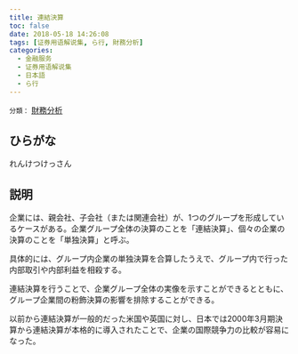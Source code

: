 ```yaml
---
title: 連結決算
toc: false
date: 2018-05-18 14:26:08
tags: [证券用语解说集, ら行, 財務分析]
categories:
  - 金融服务
  - 证券用语解说集
  - 日本語
  - ら行
---
```


`分類：` [財務分析](/tags/財務分析/)

## ひらがな

れんけつけっさん

## 説明

企業には、親会社、子会社（または関連会社）が、1つのグループを形成しているケースがある。企業グループ全体の決算のことを「連結決算」、個々の企業の決算のことを「単独決算」と呼ぶ。

具体的には、グループ内企業の単独決算を合算したうえで、グループ内で行った内部取引や内部利益を相殺する。

連結決算を行うことで、企業グループ全体の実像を示すことができるとともに、グループ企業間の粉飾決算の影響を排除することができる。

以前から連結決算が一般的だった米国や英国に対し、日本では2000年3月期決算から連結決算が本格的に導入されたことで、企業の国際競争力の比較が容易になった。
